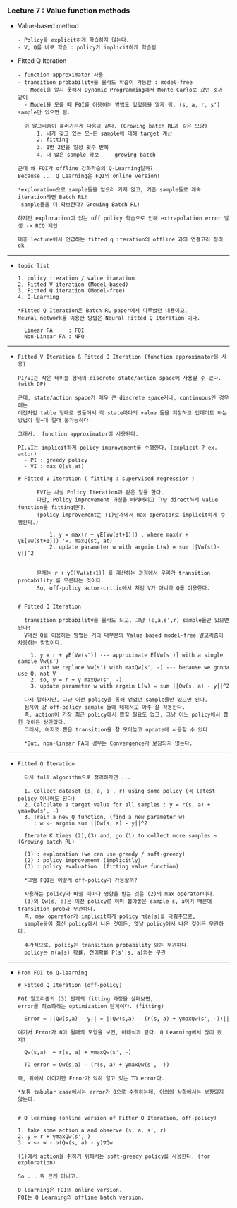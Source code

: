 ### Lecture 7 : Value function methods 

- Value-based method 

      - Policy를 explicit하게 학습하지 않는다.
      - V, Q를 바로 학습 : policy가 implicit하게 학습됨 


- Fitted Q Iteration

      - function approximator 사용 
      - transition probability를 몰라도 학습이 가능함 : model-free
        - Model을 알지 못해서 Dynamic Programming에서 Monte Carlo로 갔던 것과 같이
        - Model을 모를 때 FQI를 이용하는 방법도 있었음을 알게 됨. (s, a, r, s') sample만 있으면 됨.
  
        이 알고리즘이 흘러가는게 다음과 같다. (Growing batch RL과 같은 모양)
            1. 내가 갖고 있는 모~든 sample에 대해 target 계산
            2. fitting
            3. 1번 2번을 일정 횟수 반복 
            4. 더 많은 sample 확보 --- growing batch 

      근데 왜 FQI가 offline 강화학습의 Q-Learning일까? 
      Because ... Q Learning은 FQI의 online version!
  
      *exploration으로 sample들을 얻으러 가지 않고, 기존 sample들로 계속 iteration하면 Batch RL!
       sample들을 더 확보한다? Growing Batch RL!
  
      하지만 exploration이 없는 off policy 학습으로 인해 extrapolation error 발생 -> BCQ 제안

      대충 lecture에서 언급하는 fitted q iteration의 offline 과의 연결고리 정리 ok
              

---

- `topic list`

      1. policy iteration / value itaration
      2. Fitted V iteration (Model-based)
      3. Fitted Q iteration (Model-free)
      4. Q-Learning

      *Fitted Q Iteration은 Batch RL paper에서 다루었던 내용이고,
      Neural network를 이용한 방법은 Neural Fitted Q Iteration 이다.
  
        Linear FA     : FQI
        Non-Linear FA : NFQ
    
---

- `Fitted V Iteration & Fitted Q Iteration (function approximator을 사용)`

  
      PI/VI는 작은 테이블 형태의 discrete state/action space에 사용할 수 있다. (with DP)
  
      근데, state/action space가 매우 큰 discrete space거나, continuous인 경우에는
      이전처럼 table 형태로 만들어서 각 state마다의 value 들을 저장하고 업데이트 하는 방법이 절~대 절대 불가능하다.

      그래서.. function approximator이 사용된다. 
        
      PI,VI는 implicit하게 policy improvement를 수행한다. (explicit ? ex. actor)
        - PI : greedy policy 
        - VI : max Q(st,at)

      # Fitted V Iteration ( fitting : supervised regressior )

            FVI는 사실 Policy Iteration과 같은 일을 한다.
            다만, Policy improvement 과정을 버려버리고 그냥 direct하게 value function을 fitting한다.
            (policy improvement는 (1)단계에서 max operator로 implicit하게 수행한다.)

                1. y = max(r + γE[Vw(st+1)]) , where max(r + γE[Vw(st+1)]) '=. maxQ(st, at)
                2. update parameter w with argmin L(w) = sum ||Vw(st)-y||^2

            
            문제는 r + γE[Vw(st+1)] 를 계산하는 과정에서 우리가 transition probability 를 모른다는 것이다.
            So, off-policy actor-critic에서 처럼 V가 아니라 Q를 이용한다. 


      # Fitted Q Iteration 

        transition probability를 몰라도 되고, 그냥 (s,a,s',r) sample들만 있으면 된다!
        V대신 Q를 이용하는 방법은 거의 대부분의 Value based model-free 알고리즘이 차용하는 방법이다.

          1. y = r + γE[Vw(s')] --- approximate E[Vw(s')] with a single sample Vw(s')
             and we replace Vw(s') with maxQw(s', -) --- because we gonna use Q, not V
          2. so, y = r + γ maxQw(s', -)
          3. update parameter w with argmin L(w) = sum ||Qw(s, a) - y||^2
    
        다시 말하지만, 그냥 이전 policy을 통해 얻었던 sample들만 있으면 된다.
        심지어 걍 off-policy sample 들에 대해서도 아주 잘 작동한다. 
        즉, action이 가장 최근 policy에서 뽑힐 필요도 없고, 그냥 어느 policy에서 뽑힌 것이든 상관없다.
        그래서, 여지껏 뽑은 transition을 잘 모아놓고 update에 사용할 수 있다.
  
        *But, non-linear FA의 경우는 Convergence가 보장되지 않는다. 
  

---

- `Fitted Q Iteration`

        다시 full algorithm으로 정리하자면 ...
  
        1. Collect dataset (s, a, s', r) using some policy (꼭 latest policy 아니어도 된다)        
        2. Calculate a target value for all samples : y = r(s, a) + γmaxQw(s', -)
        3. Train a new Q function. (find a new parameter w)
           : w <- argmin sum ||Qw(s, a) - y||^2

        Iterate K times (2),(3) and, go (1) to collect more samples ~ (Growing batch RL)

        (1) : exploration (we can use greedy / soft-greedy)
        (2) : policy improvement (implicitly)
        (3) : policy evaluation  (fitting value function)

        *그럼 FQI는 어떻게 off-policy가 가능할까?
  
        사용하는 policy가 바뀔 때마다 영향을 받는 것은 (2)의 max operator이다.
        (3)의 Qw(s, a)은 이전 policy로 이미 뽑아놓은 sample s, a이기 때문에 transition prob과 무관하다.
        즉, max operator가 implicit하게 policy π(a|s)를 다뤄주므로,
        sample들이 최신 policy에서 나온 것이든, 옛날 policy에서 나온 것이든 무관하다.

        추가적으로, policy는 transition probability 와는 무관하다.
        policy는 π(a|s) 확률. 전이확률 P(s'|s, a)와는 무관
     
  
---

- `From FQI to Q-learning`


      # Fitted Q Iteration (off-policy)
  
      FQI 알고리즘의 (3) 단계의 fitting 과정을 살펴보면, 
      error를 최소화하는 optimization 단계이다. (fitting) 
      
        Error = ||Qw(s,a) - y|| = ||Qw(s,a) - (r(s, a) + γmaxQw(s', -))||
      
      여기서 Error가 0이 될때의 모양을 보면, 아래식과 같다. Q Learning에서 많이 봤지?
      
        Qw(s,a)  = r(s, a) + γmaxQw(s', -)
  
        TD error = Qw(s,a) - (r(s, a) + γmaxQw(s', -))
      
      즉, 위에서 이야기한 Error가 익히 알고 있는 TD error다.
      
      *보통 tabular case에서는 error가 0으로 수렴하는데, 이외의 상황에서는 보장되지 않는다.

      
      # Q learning (online version of Fitter Q Iteration, off-policy)

      1. take some action a and observe (s, a, s', r) 
      2. y = r + γmaxQw(s', )
      3. w <- w - α(Qw(s, a) - y)∇Qw
      
      (1)에서 action을 취하기 위해서는 soft-greedy policy를 사용한다. (for exploration)

      So ... 뭐 큰게 아니고..
  
      Q learning은 FQI의 online version.
      FQI는 Q Learning의 offline batch version.
 



